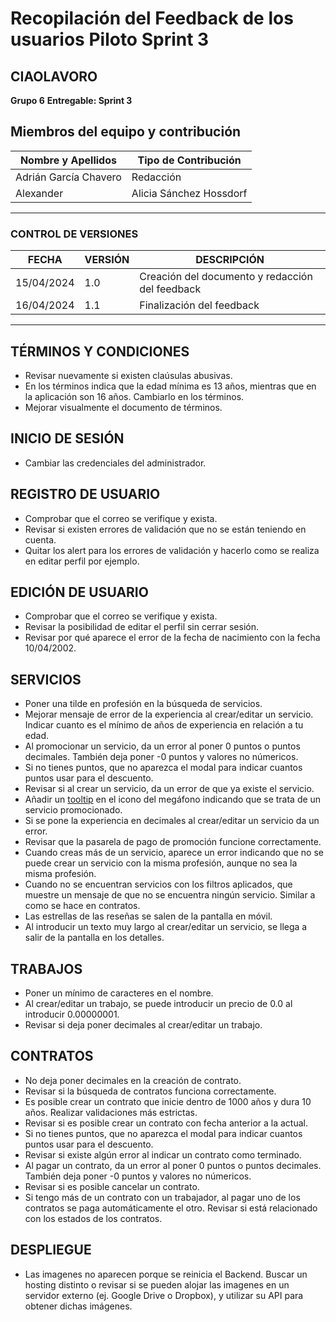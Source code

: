 # Recopilación del Feedback de los usuarios Piloto Sprint 3

## CIAOLAVORO
**Grupo 6**
**Entregable: Sprint 3**

## Miembros del equipo y contribución

| Nombre y Apellidos | Tipo de Contribución |
|---------------------|-----------------------|
| Adrián García Chavero     |  Redacción      |
| Alexander | Alicia Sánchez Hossdorf     |  Revisión      |

---

### CONTROL DE VERSIONES
| FECHA      | VERSIÓN | DESCRIPCIÓN                                    |
|------------|---------|------------------------------------------------|
| 15/04/2024 | 1.0     | Creación del documento y redacción del feedback|
| 16/04/2024 | 1.1     | Finalización del feedback                      |

---

## TÉRMINOS Y CONDICIONES

- Revisar nuevamente si existen claúsulas abusivas.
- En los términos indica que la edad mínima es 13 años, mientras que en la aplicación son 16 años. Cambiarlo en los términos.
- Mejorar visualmente el documento de términos.

## INICIO DE SESIÓN

- Cambiar las credenciales del administrador.

## REGISTRO DE USUARIO

- Comprobar que el correo se verifique y exista.
- Revisar si existen errores de validación que no se están teniendo en cuenta.
- Quitar los alert para los errores de validación y hacerlo como se realiza en editar perfil por ejemplo.

## EDICIÓN DE USUARIO

- Comprobar que el correo se verifique y exista.
- Revisar la posibilidad de editar el perfil sin cerrar sesión.
- Revisar por qué aparece el error de la fecha de nacimiento con la fecha 10/04/2002.

## SERVICIOS

- Poner una tilde en profesión en la búsqueda de servicios.
- Mejorar mensaje de error de la experiencia al crear/editar un servicio. Indicar cuanto es el mínimo de años de experiencia en relación a tu edad.
- Al promocionar un servicio, da un error al poner 0 puntos o puntos decimales. También deja poner -0 puntos y valores no númericos.
- Si no tienes puntos, que no aparezca el modal para indicar cuantos puntos usar para el descuento.
- Revisar si al crear un servicio, da un error de que ya existe el servicio.
- Añadir un [tooltip](https://ui.shadcn.com/docs/components/tooltip) en el icono del megáfono indicando que se trata de un servicio promocionado.
- Si se pone la experiencia en decimales al crear/editar un servicio da un error.
- Revisar que la pasarela de pago de promoción funcione correctamente.
- Cuando creas más de un servicio, aparece un error indicando que no se puede crear un servicio con la misma profesión, aunque no sea la misma profesión.
- Cuando no se encuentran servicios con los filtros aplicados, que muestre un mensaje de que no se encuentra ningún servicio. Similar a como se hace en contratos.
- Las estrellas de las reseñas se salen de la pantalla en móvil.
- Al introducir un texto muy largo al crear/editar un servicio, se llega a salir de la pantalla en los detalles.

## TRABAJOS

- Poner un mínimo de caracteres en el nombre.
- Al crear/editar un trabajo, se puede introducir un precio de 0.0 al introducir 0.00000001.
- Revisar si deja poner decimales al crear/editar un trabajo.

## CONTRATOS

- No deja poner decimales en la creación de contrato.
- Revisar si la búsqueda de contratos funciona correctamente.
- Es posible crear un contrato que inicie dentro de 1000 años y dura 10 años. Realizar validaciones más estrictas.
- Revisar si es posible crear un contrato con fecha anterior a la actual.
- Si no tienes puntos, que no aparezca el modal para indicar cuantos puntos usar para el descuento.
- Revisar si existe algún error al indicar un contrato como terminado.
- Al pagar un contrato, da un error al poner 0 puntos o puntos decimales. También deja poner -0 puntos y valores no númericos.
- Revisar si es posible cancelar un contrato.
- Si tengo más de un contrato con un trabajador, al pagar uno de los contratos se paga automáticamente el otro. Revisar si está relacionado con los estados de los contratos.

## DESPLIEGUE

- Las imagenes no aparecen porque se reinicia el Backend. Buscar un hosting distinto o revisar si se pueden alojar las imagenes en un servidor externo (ej. Google Drive o Dropbox), y utilizar su API para obtener dichas imágenes.
